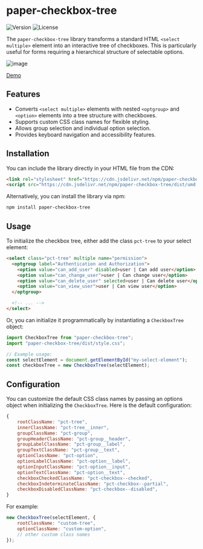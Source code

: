 # paper-checkbox-tree

![Version](https://img.shields.io/npm/v/paper-checkbox-tree)
![License](https://img.shields.io/npm/l/paper-checkbox-tree)

The `paper-checkbox-tree` library transforms a standard HTML `<select multiple>` element 
into an interactive tree of checkboxes. This is particularly useful for forms requiring 
a hierarchical structure of selectable options.

![image](https://github.com/dldevinc/paper-checkbox-tree/assets/6928240/9aef1bd2-8717-4322-abde-2c41e301107b)

[Demo](https://dldevinc.github.io/paper-checkbox-tree/)

## Features

* Converts `<select multiple>` elements with nested `<optgroup>` and `<option>` elements into 
  a tree structure with checkboxes.
* Supports custom CSS class names for flexible styling.
* Allows group selection and individual option selection.
* Provides keyboard navigation and accessibility features.

## Installation

You can include the library directly in your HTML file from the CDN:

```html
<link rel="stylesheet" href="https://cdn.jsdelivr.net/npm/paper-checkbox-tree/dist/style.css">
<script src="https://cdn.jsdelivr.net/npm/paper-checkbox-tree/dist/umd.js" defer></script>
```

Alternatively, you can install the library via npm:

```bash
npm install paper-checkbox-tree
```

## Usage

To initialize the checkbox tree, either add the class `pct-tree` to your select element:

```html
<select class="pct-tree" multiple name="permission">
  <optgroup label="Authentication and Authorization">
    <option value="can_add_user" disabled>user | Can add user</option>
    <option value="can_change_user">user | Can change user</option>
    <option value="can_delete_user" selected>user | Can delete user</option>
    <option value="can_view_user">user | Can view user</option>
  </optgroup>

  <!-- ... -->
</select>
```

Or, you can initialize it programmatically by instantiating a `CheckboxTree` object:

```js
import CheckboxTree from "paper-checkbox-tree";
import "paper-checkbox-tree/dist/style.css";

// Example usage:
const selectElement = document.getElementById("my-select-element");
const checkboxTree = new CheckboxTree(selectElement);
```

## Configuration

You can customize the default CSS class names by passing an options object when 
initializing the `CheckboxTree`. Here is the default configuration:

```js
{
    rootClassName: "pct-tree",
    innerClassName: "pct-tree__inner",
    groupClassName: "pct-group",
    groupHeaderClassName: "pct-group__header",
    groupLabelClassName: "pct-group__label",
    groupTextClassName: "pct-group__text",
    optionClassName: "pct-option",
    optionLabelClassName: "pct-option__label",
    optionInputClassName: "pct-option__input",
    optionTextClassName: "pct-option__text",
    checkboxCheckedClassName: "pct-checkbox--checked",
    checkboxIndeterminateClassName: "pct-checkbox--partial",
    checkboxDisabledClassName: "pct-checkbox--disabled",
}
```

For example:

```js
new CheckboxTree(selectElement, {
    rootClassName: "custom-tree",
    optionClassName: "custom-option",
    // other custom class names
});
```
